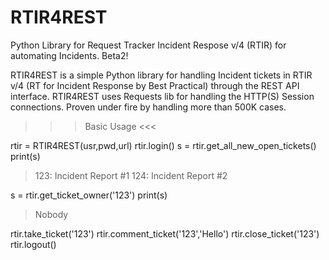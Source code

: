 # RTIR4REST
Python Library for Request Tracker Incident Respose v/4 (RTIR) for automating Incidents. Beta2!

RTIR4REST is a simple Python library for handling Incident tickets in RTIR v/4 (RT for Incident Response by Best Practical) through the REST API interface. RTIR4REST uses Requests lib for handling the HTTP(S) Session connections. Proven under fire by handling more than 500K cases.
    
>>> Basic Usage <<<

rtir = RTIR4REST(usr,pwd,url)
rtir.login()
s = rtir.get_all_new_open_tickets()
print(s)

> 123: Incident Report #1
> 124: Incident Report #2

s = rtir.get_ticket_owner('123')
print(s)

> Nobody

rtir.take_ticket('123')
rtir.comment_ticket('123','Hello')
rtir.close_ticket('123')
rtir.logout()

